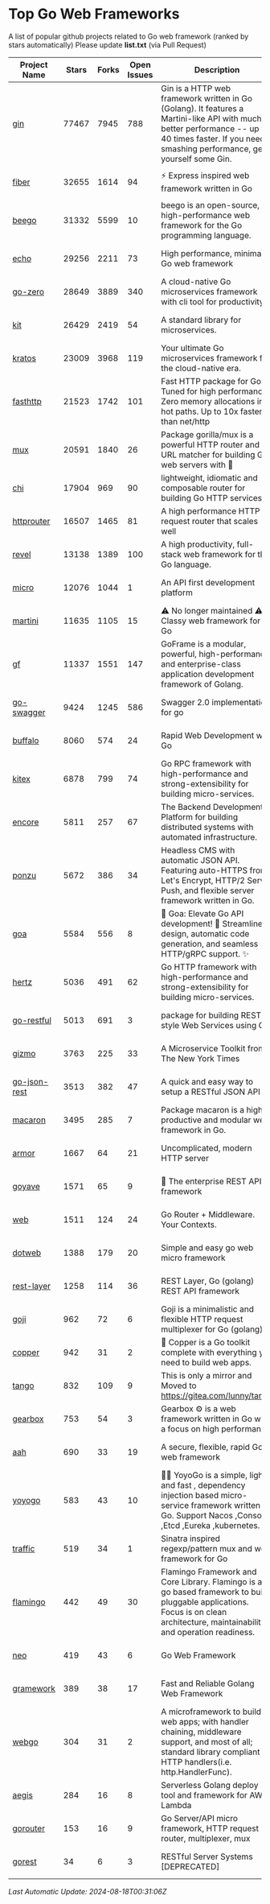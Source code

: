 # Top Go Web Frameworks
A list of popular github projects related to Go web framework (ranked by stars automatically)
Please update **list.txt** (via Pull Request)

| Project Name | Stars | Forks | Open Issues | Description | Last Commit |
| ------------ | ----- | ----- | ----------- | ----------- | ----------- |
| [gin](https://github.com/gin-gonic/gin) | 77467 | 7945 | 788 | Gin is a HTTP web framework written in Go (Golang). It features a Martini-like API with much better performance -- up to 40 times faster. If you need smashing performance, get yourself some Gin. | 2024-07-14 12:34:34 |
| [fiber](https://github.com/gofiber/fiber) | 32655 | 1614 | 94 | ⚡️ Express inspired web framework written in Go | 2024-08-14 07:14:04 |
| [beego](https://github.com/beego/beego) | 31332 | 5599 | 10 | beego is an open-source, high-performance web framework for the Go programming language. | 2024-08-17 07:45:24 |
| [echo](https://github.com/labstack/echo) | 29256 | 2211 | 73 | High performance, minimalist Go web framework | 2024-08-16 06:16:52 |
| [go-zero](https://github.com/zeromicro/go-zero) | 28649 | 3889 | 340 | A cloud-native Go microservices framework with cli tool for productivity. | 2024-08-10 13:15:08 |
| [kit](https://github.com/go-kit/kit) | 26429 | 2419 | 54 | A standard library for microservices. | 2024-03-13 13:42:15 |
| [kratos](https://github.com/go-kratos/kratos) | 23009 | 3968 | 119 | Your ultimate Go microservices framework for the cloud-native era. | 2024-08-15 09:03:34 |
| [fasthttp](https://github.com/valyala/fasthttp) | 21523 | 1742 | 101 | Fast HTTP package for Go. Tuned for high performance. Zero memory allocations in hot paths. Up to 10x faster than net/http | 2024-08-11 13:35:28 |
| [mux](https://github.com/gorilla/mux) | 20591 | 1840 | 26 | Package gorilla/mux is a powerful HTTP router and URL matcher for building Go web servers with 🦍 | 2024-06-19 23:50:04 |
| [chi](https://github.com/go-chi/chi) | 17904 | 969 | 90 | lightweight, idiomatic and composable router for building Go HTTP services | 2024-06-28 14:29:27 |
| [httprouter](https://github.com/julienschmidt/httprouter) | 16507 | 1465 | 81 | A high performance HTTP request router that scales well | 2024-01-30 10:56:56 |
| [revel](https://github.com/revel/revel) | 13138 | 1389 | 100 | A high productivity, full-stack web framework for the Go language. | 2022-04-12 20:53:30 |
| [micro](https://github.com/micro/micro) | 12076 | 1044 | 1 | An API first development platform  | 2024-07-15 10:09:40 |
| [martini](https://github.com/go-martini/martini) | 11635 | 1105 | 15 | ⚠️ No longer maintained ⚠️  Classy web framework for Go | 2017-01-21 21:58:54 |
| [gf](https://github.com/gogf/gf) | 11337 | 1551 | 147 | GoFrame is a modular, powerful, high-performance and enterprise-class application development framework of Golang.  | 2024-08-14 13:16:17 |
| [go-swagger](https://github.com/go-swagger/go-swagger) | 9424 | 1245 | 586 | Swagger 2.0 implementation for go | 2024-05-13 17:21:38 |
| [buffalo](https://github.com/gobuffalo/buffalo) | 8060 | 574 | 24 | Rapid Web Development w/ Go | 2023-01-26 15:34:17 |
| [kitex](https://github.com/cloudwego/kitex) | 6878 | 799 | 74 | Go RPC framework with high-performance and strong-extensibility for building micro-services. | 2024-08-16 09:08:35 |
| [encore](https://github.com/encoredev/encore) | 5811 | 257 | 67 | The Backend Development Platform for building distributed systems with automated infrastructure. | 2024-08-16 11:49:16 |
| [ponzu](https://github.com/ponzu-cms/ponzu) | 5672 | 386 | 34 | Headless CMS with automatic JSON API. Featuring auto-HTTPS from Let's Encrypt, HTTP/2 Server Push, and flexible server framework written in Go. | 2020-01-02 00:14:32 |
| [goa](https://github.com/goadesign/goa) | 5584 | 556 | 8 | 🌟 Goa: Elevate Go API development! 🚀 Streamlined design, automatic code generation, and seamless HTTP/gRPC support. ✨ | 2024-08-14 04:34:29 |
| [hertz](https://github.com/cloudwego/hertz) | 5036 | 491 | 62 | Go HTTP framework with high-performance and strong-extensibility for building micro-services. | 2024-08-09 02:06:08 |
| [go-restful](https://github.com/emicklei/go-restful) | 5013 | 691 | 3 | package for building REST-style Web Services using Go | 2024-07-04 14:37:35 |
| [gizmo](https://github.com/nytimes/gizmo) | 3763 | 225 | 33 | A Microservice Toolkit from The New York Times | 2021-04-30 15:27:05 |
| [go-json-rest](https://github.com/ant0ine/go-json-rest) | 3513 | 382 | 47 | A quick and easy way to setup a RESTful JSON API | 2017-09-13 04:12:08 |
| [macaron](https://github.com/go-macaron/macaron) | 3495 | 285 | 7 | Package macaron is a high productive and modular web framework in Go. | 2024-08-12 00:42:21 |
| [armor](https://github.com/labstack/armor) | 1667 | 64 | 21 | Uncomplicated, modern HTTP server | 2019-08-03 18:10:09 |
| [goyave](https://github.com/go-goyave/goyave) | 1571 | 65 | 9 | 🍐 The enterprise REST API framework | 2024-08-12 14:45:00 |
| [web](https://github.com/gocraft/web) | 1511 | 124 | 24 | Go Router + Middleware. Your Contexts. | 2019-02-07 15:06:52 |
| [dotweb](https://github.com/devfeel/dotweb) | 1388 | 179 | 20 | Simple and easy go web micro framework | 2023-12-13 02:13:17 |
| [rest-layer](https://github.com/rs/rest-layer) | 1258 | 114 | 36 | REST Layer, Go (golang) REST API framework | 2021-09-30 23:58:01 |
| [goji](https://github.com/goji/goji) | 962 | 72 | 6 | Goji is a minimalistic and flexible HTTP request multiplexer for Go (golang) | 2019-01-26 23:58:29 |
| [copper](https://github.com/gocopper/copper) | 942 | 31 | 2 | 🚀‏‏‎    ‎‏‏‎‏‏‎‎‎‎‎‎Copper is a Go toolkit complete with everything you need to build web apps. | 2024-06-04 14:59:15 |
| [tango](https://github.com/lunny/tango) | 832 | 109 | 9 | This is only a mirror and Moved to https://gitea.com/lunny/tango | 2019-05-17 03:31:10 |
| [gearbox](https://github.com/gogearbox/gearbox) | 753 | 54 | 3 | Gearbox :gear: is a web framework written in Go with a focus on high performance | 2022-09-21 00:20:37 |
| [aah](https://github.com/go-aah/aah) | 690 | 33 | 19 | A secure, flexible, rapid Go web framework | 2020-09-02 02:31:20 |
| [yoyogo](https://github.com/yoyofx/yoyogo) | 583 | 43 | 10 | 🦄🌈 YoyoGo is a simple, light and fast , dependency injection based micro-service framework written in Go. Support Nacos ,Consoul ,Etcd ,Eureka ,kubernetes. | 2024-02-07 09:13:19 |
| [traffic](https://github.com/gravityblast/traffic) | 519 | 34 | 1 | Sinatra inspired regexp/pattern mux and web framework for Go | 2015-11-26 21:31:07 |
| [flamingo](https://github.com/i-love-flamingo/flamingo) | 442 | 49 | 30 | Flamingo Framework and Core Library. Flamingo is a go based framework to build pluggable applications. Focus is on clean architecture, maintainability and operation readiness. | 2024-08-06 13:40:08 |
| [neo](https://github.com/ivpusic/neo) | 419 | 43 | 6 | Go Web Framework | 2017-08-14 23:54:31 |
| [gramework](https://github.com/gramework/gramework) | 389 | 38 | 17 | Fast and Reliable Golang Web Framework | 2023-10-27 14:01:05 |
| [webgo](https://github.com/bnkamalesh/webgo) | 304 | 31 | 2 | A microframework to build web apps; with handler chaining, middleware support, and most of all; standard library compliant HTTP handlers(i.e. http.HandlerFunc). | 2024-04-21 18:28:25 |
| [aegis](https://github.com/tmaiaroto/aegis) | 284 | 16 | 8 | Serverless Golang deploy tool and framework for AWS Lambda | 2019-07-28 17:59:41 |
| [gorouter](https://github.com/vardius/gorouter) | 153 | 16 | 9 | Go Server/API micro framework, HTTP request router, multiplexer, mux | 2024-01-01 23:03:02 |
| [gorest](https://github.com/tideland/gorest) | 34 | 6 | 3 | RESTful Server Systems [DEPRECATED] | 2017-11-10 13:00:37 |

*Last Automatic Update: 2024-08-18T00:31:06Z*